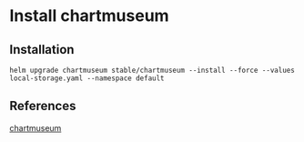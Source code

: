 # Install chartmuseum  

## Installation  

```
helm upgrade chartmuseum stable/chartmuseum --install --force --values local-storage.yaml --namespace default
```

## References  

[chartmuseum](https://github.com/helm/charts/tree/master/stable/chartmuseum#using-with-local-filesystem-storage)